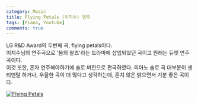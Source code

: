 ```yaml
---
category: Music
title: Flying Petals (이지수) 연주
tags: [Piano, Youtube]
comments: true
---
```

LG R&D Award의 두번째 곡, flying petals이다.  
이지수님의 연주곡으로 '봄의 왈츠'라는 드라마에 삽입되었던 곡이고 원래는 듀엣 연주곡이다.  
이것 또한, 혼자 연주해야하기에 솔로 버전으로 편곡하였다. 피아노 솔로 곡 대부분이 센티멘탈 하거나, 우울한 곡이 더 많다고 생각하는데, 흔치 않은 밝으면서 기분 좋은 곡이다.  

[![Flying Petals](http://img.youtube.com/vi/DEx1yZ6v9zM/0.jpg)](http://www.youtube.com/watch?v=DEx1yZ6v9zM "Flying Petals")